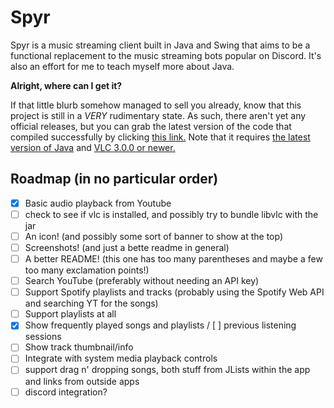 # Spyr

Spyr is a music streaming client built in Java and Swing that aims to be a functional replacement to the music streaming bots popular on Discord. It's also an effort for me to teach myself more about Java.

**Alright, where can I get it?**

If that little blurb somehow managed to sell you already, know that this project is still in a *VERY* rudimentary state. As such, there aren't yet any official releases, but you can grab the latest version of the code that compiled successfully by clicking [this link.](https://nightly.link/asolidtime/spyr/workflows/github-actions/main/JAR%20package.zip) Note that it requires [the latest version of Java](https://adoptopenjdk.net/?variant=openjdk16&jvmVariant=hotspot) and [VLC 3.0.0 or newer.](https://www.videolan.org/vlc/)

## Roadmap (in no particular order)

- [x] Basic audio playback from Youtube
- [ ] check to see if vlc is installed, and possibly try to bundle libvlc with the jar
- [ ] An icon! (and possibly some sort of banner to show at the top)
- [ ] Screenshots! (and just a bette readme in general)
- [ ] A better README! (this one has too many parentheses and maybe a few too many exclamation points!)
- [ ] Search YouTube (preferably without needing an API key)
- [ ] Support Spotify playlists and tracks (probably using the Spotify Web API and searching YT for the songs)
- [ ] Support playlists at all
- [x] Show frequently played songs and playlists / [ ] previous listening sessions
- [ ] Show track thumbnail/info
- [ ] Integrate with system media playback controls
- [ ] support drag n' dropping songs, both stuff from JLists within the app and links from outside apps
- [ ] discord integration?
